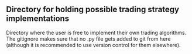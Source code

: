 ## Directory for holding possible trading strategy implementations

Directory where the user is free to implement their own trading algorithms. The gitignore makes sure that no .py file gets added to git from here (although it is recommended to use version control for them elsewhere). 
